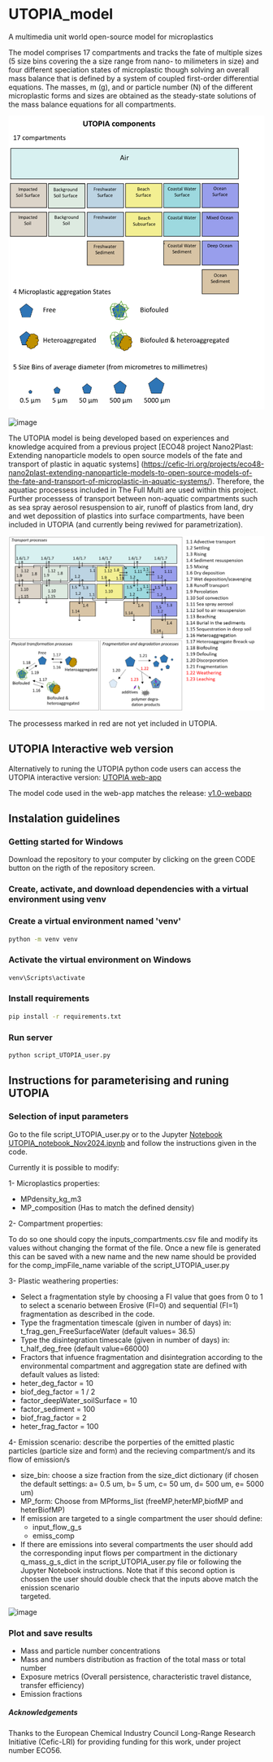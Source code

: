 ﻿# UTOPIA_model

A multimedia unit world open-source model for microplastics 

The model comprises 17 compartments and tracks the fate of multiple sizes (5 size bins covering the a size range from nano- to milimeters in size) and four different speciation states of microplastic though solving an overall mass balance that is defined by a system of coupled first-order differential equations.  The masses, m (g), and or particle number (N) of the different microplastic forms and sizes are obtained as the steady-state solutions of the mass balance equations for all compartments.

![image](https://github.com/microplastics-cluster/UTOPIA_model/blob/main/UTOPIA_building_blocks.png)

![image](https://user-images.githubusercontent.com/58487662/188824142-892a10e0-ec4c-42af-adfc-a6a626a35808.png)

The UTOPIA model is being developed based on experiences and knowledge acquired from a previous project [ECO48 project Nano2Plast: Extending nanoparticle models to open source models of the fate and transport of plastic in aquatic systems] (https://cefic-lri.org/projects/eco48-nano2plast-extending-nanoparticle-models-to-open-source-models-of-the-fate-and-transport-of-microplastic-in-aquatic-systems/). Therefore, the aquatiac processess included in The Full Multi are used within this project. Further processess of transport between non-aquatic compartments such as sea spray aerosol resuspension to air, runoff of plastics from land, dry and wet depossition of plastics into surface compartments, have been included in UTOPIA (and currently being reviwed for parametrization).

![image](https://github.com/microplastics-cluster/UTOPIA_model/blob/main/UTOPIA_processes.png)

The processess marked in red are not yet included in UTOPIA.


## UTOPIA Interactive web version

Alternatively to runing the UTOPIA python code users can access the UTOPIA interactive version: [UTOPIA web-app](https://utopia-webapp.onrender.com/)

The model code used in the web-app matches the release: [v1.0-webapp](https://github.com/microplastics-cluster/UTOPIA_model/releases/tag/v1.0-webapp)

## Instalation guidelines

### Getting started for Windows

Download the repository to your computer by clicking on the green CODE button on the rigth of the repository screen.

### Create, activate, and download dependencies with a virtual environment using venv

### Create a virtual environment named 'venv'
```bash
python -m venv venv
```
### Activate the virtual environment on Windows
```bash
venv\Scripts\activate
```
### Install requirements
```bash
pip install -r requirements.txt
```
### Run server 
```bash
python script_UTOPIA_user.py
```

## Instructions for parameterising and runing UTOPIA

### Selection of input parameters
Go to the file script_UTOPIA_user.py or to the Jupyter [Notebook UTOPIA_notebook_Nov2024.ipynb](https://github.com/microplastics-cluster/UTOPIA_model/blob/main/UTOPIA_notebook_Nov2024.ipynb) and follow the instructions given in the code. 

Currently it is possible to modify:

  1- Microplastics properties:

  - MPdensity_kg_m3 
  - MP_composition  (Has to match the defined density)

  2- Compartment properties:

  To do so one should copy the inputs_compartments.csv file and modify its values without changing the format of the file. Once a new file is generated this can be saved with a new name and the new name should be provided for the comp_impFile_name variable of the script_UTOPIA_user.py

  3- Plastic weathering properties:

  - Select a fragmentation style by choosing a FI value that goes from 0 to 1 to select a scenario between Erosive (FI=0) and sequential (FI=1) fragmentation as described in the code.
  - Type the fragmentation timescale (given in number of days) in: t_frag_gen_FreeSurfaceWater (default values= 36.5)
  - Type the disintegration timescale (given in number of days) in: t_half_deg_free (default value=66000)
  - Fractors that infuence fragmentation and disintegration according to the environmental compartment and aggregation state are defined with default values as listed:
  - heter_deg_factor = 10
  - biof_deg_factor = 1 / 2
  - factor_deepWater_soilSurface = 10
  - factor_sediment = 100
  - biof_frag_factor = 2
  - heter_frag_factor = 100

  4- Emission scenario:
  describe the porperties of the emitted plastic particles (particle size and form) and the recieving compartment/s and its flow of emission/s

  - size_bin: choose a size fraction from the size_dict dictionary (if chosen the default settings: a= 0.5 um, b= 5 um, c= 50 um, d= 500 um, e= 5000 um)
  - MP_form: Choose from MPforms_list (freeMP,heterMP,biofMP and heterBiofMP)
  - If emission are targeted to a single compartment the user should define:
    - input_flow_g_s
    - emiss_comp
  - If there are emissions into several compartments the user should add the corresponding input flows per compartment in the dictionary q_mass_g_s_dict in the script_UTOPIA_user.py file or following the Jupyter Notebook instructions. Note that if this second option is chossen the user should double check that the inputs above match the enission scenario  
 targeted.


![image](https://user-images.githubusercontent.com/58487662/186609599-c75bb341-45f4-4bf4-a055-fb332aff3756.png)


### Plot and save results

  - Mass and particle number concentrations
  - Mass and numbers distribution as fraction of the total mass or total number
  - Exposure metrics (Overall persistence, characteristic travel distance, transfer efficiency)
  - Emission fractions




##### Acknowledgements
Thanks to the European Chemical Industry Council Long-Range Research Initiative (Cefic-LRI) for providing funding for this work, under project number ECO56.
